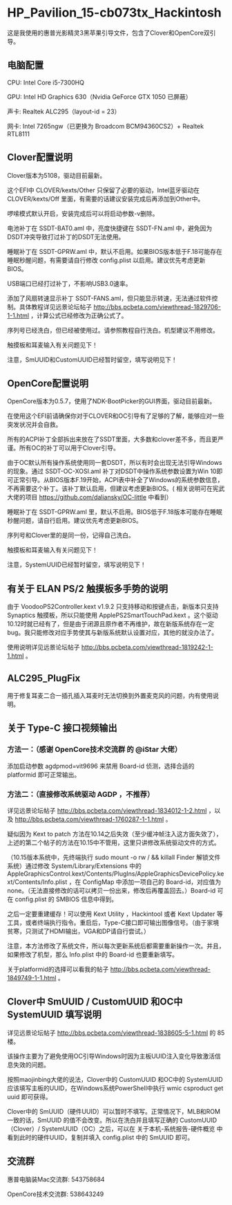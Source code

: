# HP_Pavilion_15-cb073tx_Hackintosh

这是我使用的惠普光影精灵3黑苹果引导文件，包含了Clover和OpenCore双引导。

## 电脑配置

CPU: Intel Core i5-7300HQ

GPU: Intel HD Graphics 630（Nvidia GeForce GTX 1050 已屏蔽）

声卡: Realtek ALC295（layout-id = 23）

网卡: Intel 7265ngw（已更换为 Broadcom BCM94360CS2）+ Realtek RTL8111

## Clover配置说明

Clover版本为5108，驱动目前最新。

这个EFI中 CLOVER/kexts/Other 只保留了必要的驱动，Intel蓝牙驱动在 CLOVER/kexts/Off 里面，有需要的话建议安装完成后再添加到Other中。

啰嗦模式默认开启，安装完成后可以将启动参数-v删除。

电池补丁在 SSDT-BAT0.aml 中，亮度快捷键在 SSDT-FN.aml 中，避免因为DSDT冲突导致打过补丁的DSDT无法使用。

睡眠补丁在 SSDT-GPRW.aml 中，默认不启用。如果BIOS版本低于F.18可能存在睡眠秒醒问题，有需要请自行修改 config.plist 以启用。建议优先考虑更新BIOS。

USB端口已经打过补丁，不影响USB3.0速率。

添加了风扇转速显示补丁 SSDT-FANS.aml，但只能显示转速，无法通过软件控制。具体教程详见远景论坛帖子 http://bbs.pcbeta.com/viewthread-1829706-1-1.html ，计算公式已经修改为正确公式了。

序列号已经洗白，但已经被使用过。请参照教程自行洗白。机型建议不用修改。

触摸板和耳麦输入有关问题见下！

注意，SmUUID和CustomUUID已经暂时留空，填写说明见下！

## OpenCore配置说明

OpenCore版本为0.5.7，使用了NDK-BootPicker的GUI界面，驱动目前最新。

在使用这个EFI前请确保你对于CLOVER和OC引导有了足够的了解，能够应对一些突发状况并会自救。

所有的ACPI补丁全部拆出来放在了SSDT里面，大多数和clover差不多，而且更严谨。所有OC的补丁可以用于Clover引导。

由于OC默认所有操作系统使用同一套DSDT，所以有时会出现无法引导Windows的现象。通过 SSDT-OC-XOSI.aml 补丁对DSDT中操作系统参数设置为Win 10即可正常引导。从BIOS版本F.19开始，ACPI表中补全了Windows的系统参数信息，不再需要这个补丁。该补丁默认启用，但建议考虑更新BIOS。( 相关说明可在宪武大佬的项目 https://github.com/daliansky/OC-little 中看到）

睡眠补丁在 SSDT-GPRW.aml 里，默认不启用。BIOS低于F.18版本可能存在睡眠秒醒问题，请自行启用。建议优先考虑更新BIOS。

序列号和Clover里的是同一份，记得自己洗白。

触摸板和耳麦输入有关问题见下！

注意，SystemUUID已经暂时留空，填写说明见下！

## 有关于 ELAN PS/2 触摸板多手势的说明

由于 VoodooPS2Controller.kext v1.9.2 只支持移动和按键点击，新版本只支持 Synaptics 触摸板，所以只能使用 ApplePS2SmartTouchPad.kext 。这个驱动10.12时就已经有了，但是由于闭源且原作者不再维护，故在新版系统存在一定bug。我只能修改对应手势使其与新版系统默认设置对应，其他的就没办法了。

使用说明详见远景论坛帖子 http://bbs.pcbeta.com/viewthread-1819242-1-1.html 。

## ALC295_PlugFix

用于修复耳麦二合一插孔插入耳麦时无法切换到外置麦克风的问题，内有使用说明。

## 关于 Type-C 接口视频输出

### 方法一：（感谢 OpenCore技术交流群 的 @iStar 大佬）

添加启动参数 agdpmod=vit9696 来禁用 Board-id 侦测，选择合适的 platformid 即可正常输出。

### 方法二：（直接修改系统驱动 AGDP ，不推荐）

详见远景论坛帖子 http://bbs.pcbeta.com/viewthread-1834012-1-2.html ，以及 http://bbs.pcbeta.com/viewthread-1760287-1-1.html 。

疑似因为 Kext to patch 方法在10.14之后失效（至少缓冲帧注入这方面失效了），上述的第二个帖子的方法在10.15中不管用，这里只讲修改系统驱动文件的方式。

（10.15版本系统中，先终端执行 sudo mount -o rw / && killall Finder 解锁文件系统）通过修改 System/Library/Extensions 中的 AppleGraphicsControl.kext/Contents/PlugIns/AppleGraphicsDevicePolicy.kext/Contents/Info.plist ，在 <key>ConfigMap</key> 中添加一项自己的 Board-id，对应值为 none。（无法直接修改的话可以拷贝一份出来，修改后再覆盖回去。）Board-id 可在 config.plist 的 SMBIOS 信息中得到。

之后一定要重建缓存！可以使用 Kext Utility ，Hackintool 或者 Kext Updater 等工具，或者终端执行指令。重启后，Type-C接口即可输出图像信号。（由于家境贫寒，只测试了HDMI输出，VGA和DP请自行尝试。）

注意，本方法修改了系统文件，所以每次更新系统后都需要重新操作一次。并且，如果修改了机型，那么 Info.plist 中的 Board-id 也要重新填写。

关于platformid的选择可以看我的帖子 http://bbs.pcbeta.com/viewthread-1849749-1-1.html 。

## Clover中 SmUUID / CustomUUID 和OC中 SystemUUID 填写说明

详见远景论坛帖子 http://bbs.pcbeta.com/viewthread-1838605-5-1.html 的 85 楼。

该操作主要为了避免使用OC引导Windows时因为主板UUID注入变化导致激活信息失效的问题。

按照maojinbing大佬的说法，Clover中的 CustomUUID 和OC中的 SystemUUID 应该填写主板的UUID，在Windows系统PowerShell中执行 wmic csproduct get uuid 即可获得。

Clover中的 SmUUID（硬件UUID）可以暂时不填写。正常情况下，MLB和ROM一致的话，SmUUID 的值不会改变。所以在洗白并且填写正确的 CustomUUID（Clover）/ SystemUUID（OC）之后，可以在 关于本机-系统报告-硬件概览 中看到此时的硬件UUID，复制并填入 config.plist 中的 SmUUID 即可。

## 交流群

惠普电脑装Mac交流群: 543758684

OpenCore技术交流群: 538643249

